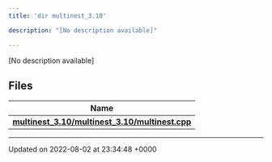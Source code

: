 ```yaml
---
title: 'dir multinest_3.10'

description: "[No description available]"

---
```







[No description available]

## Files

| Name           |
| -------------- |
| **[multinest_3.10/multinest_3.10/multinest.cpp](/documentation/code/colliderbit_development/files/multinest__3_810_2multinest_8cpp/#file-multinest-3.10/multinest.cpp)**  |






-------------------------------

Updated on 2022-08-02 at 23:34:48 +0000
